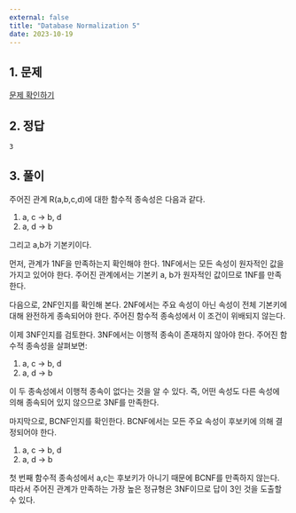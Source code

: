 ```yaml
---
external: false
title: "Database Normalization 5"
date: 2023-10-19
---
```


## 1. 문제

[문제 확인하기](https://www.hackerrank.com/challenges/database-normalization-5/problem?isFullScreen=true)

## 2. 정답

```textile
3
```

## 3. 풀이

주어진 관계 R(a,b,c,d)에 대한 함수적 종속성은 다음과 같다.  

1. a, c → b, d
2. a, d → b  

그리고 a,b가 기본키이다.  

먼저, 관계가 1NF을 만족하는지 확인해야 한다. 1NF에서는 모든 속성이 원자적인 값을 가지고 있어야 한다. 주어진 관계에서는 기본키 a, b가 원자적인 값이므로 1NF를 만족한다.  

다음으로, 2NF인지를 확인해 본다. 2NF에서는 주요 속성이 아닌 속성이 전체 기본키에 대해 완전하게 종속되어야 한다. 주어진 함수적 종속성에서 이 조건이 위배되지 않는다.  

이제 3NF인지를 검토한다. 3NF에서는 이행적 종속이 존재하지 않아야 한다. 주어진 함수적 종속성을 살펴보면:  

1. a, c → b, d
2. a, d → b  

이 두 종속성에서 이행적 종속이 없다는 것을 알 수 있다. 즉, 어떤 속성도 다른 속성에 의해 종속되어 있지 않으므로 3NF를 만족한다.  

마지막으로, BCNF인지를 확인한다. BCNF에서는 모든 주요 속성이 후보키에 의해 결정되어야 한다.  

1. a, c → b, d
2. a, d → b  

첫 번째 함수적 종속성에서 a,c는 후보키가 아니기 때문에 BCNF를 만족하지 않는다.  
따라서 주어진 관계가 만족하는 가장 높은 정규형은 3NF이므로 답이 3인 것을 도출할 수 있다.
